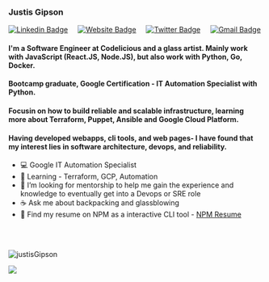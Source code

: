 <!--
**justisGipson/justisGipson** is a ✨ _special_ ✨ repository because its `README.md` (this file) appears on your GitHub profile.
-->

<h3 align='left'> Justis Gipson </h3>

[![Linkedin Badge](https://img.shields.io/badge/-justisgipson-blue?style=flat&logo=Linkedin&logoColor=white&link=https://www.linkedin.com/in/justis-gipson-00275216a/)](https://www.linkedin.com/in/justis-gipson-00275216a/) &nbsp; &nbsp;
[![Website Badge](https://img.shields.io/badge/-justisgipson.com-4486F3?style=flat&logo=Google-Chrome&logoColor=white&link=https://justisgipson.com)](https://justisgipson.com) &nbsp; &nbsp;
[![Twitter Badge](https://img.shields.io/badge/-@j_gipson-39B8FF?style=flat&labelColor=39B8FF&logo=twitter&logoColor=white&link=https://twitter.com/j_gipson)](https://twitter.com/j_gipson) &nbsp; &nbsp;
[![Gmail Badge](https://img.shields.io/badge/-justis710-DE4C40?style=flat&logo=Gmail&logoColor=white&link=mailto:justis710@gmail.com)](mailto:justis710@gmail.com)

#### I'm a Software Engineer at Codelicious and a glass artist. Mainly work with JavaScript (React.JS, Node.JS), but also work with Python, Go, Docker. 

#### Bootcamp graduate, Google Certification - IT Automation Specialist with Python.

#### Focusin on how to build reliable and scalable infrastructure, learning more about Terraform, Puppet, Ansible and Google Cloud Platform.

####  Having developed webapps, cli tools, and web pages- I have found that my interest lies in software architecture, devops, and reliability.

- :computer: Google IT Automation Specialist
- :snake: Learning - Terraform, GCP, Automation
- :evergreen_tree: I’m looking for mentorship to help me gain the experience and knowledge to eventually get into a Devops or SRE role
- :coffee: Ask me about backpacking and glassblowing
- :floppy_disk: Find my resume on NPM as a interactive CLI tool - [NPM Resume](https://www.npmjs.com/package/justis-resume)

<br>
<br>
<p align="left"> <img src="https://github-readme-stats.vercel.app/api?username=justisGipson&show_icons=true&theme=graywhite&count_private=true" alt="justisGipson" />
<br>
<p align="left"> <img src="https://github-readme-stats.vercel.app/api/top-langs/?username=justisGipson&langs_count=10&layout=compact&theme=graywhite&count_private=true" />
<br>
<!-- <p align="center"> <img src="https://komarev.com/ghpvc/?username=justisGipson" alt="justisGipson" /> </p>
 -->

